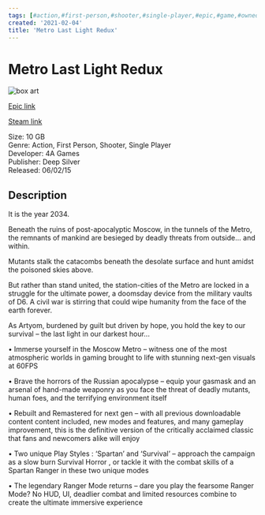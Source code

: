 ```yaml
---
tags: [#action,#first-person,#shooter,#single-player,#epic,#game,#owned,#pc]
created: '2021-02-04'
title: 'Metro Last Light Redux'
---
```

# Metro Last Light Redux

![box art](https://cdn1.epicgames.com/epic/offer/MLL-Redux_Primary_Promo-2580x1450-5bff756f6ec63345932141e78b7f4a1b.jpg?h=270&amp;resize=1&amp;w=480)

[Epic link](https://www.epicgames.com/store/en-US/p/metro-last-light-redux)

[Steam link](https://store.steampowered.com/app/287390/Metro_Last_Light_Redux/?snr=1_7_7_151_150_1)

Size: 10 GB  
Genre: Action, First Person, Shooter, Single Player  
Developer: 4A Games  
Publisher: Deep Silver  
Released: 06/02/15  

## Description

It is the year 2034.

Beneath the ruins of post-apocalyptic Moscow, in the tunnels of the Metro, the remnants of mankind are besieged by deadly threats from outside... and within.

Mutants stalk the catacombs beneath the desolate surface and hunt amidst the poisoned skies above.

But rather than stand united, the station-cities of the Metro are locked in a struggle for the ultimate power, a doomsday device from the military vaults of D6. A civil war is stirring that could wipe humanity from the face of the earth forever.

As Artyom, burdened by guilt but driven by hope, you hold the key to our survival – the last light in our darkest hour...

• Immerse yourself in the Moscow Metro – witness one of the most atmospheric worlds in gaming brought to life with stunning next-gen visuals at 60FPS

• Brave the horrors of the Russian apocalypse – equip your gasmask and an arsenal of hand-made weaponry as you face the threat of deadly mutants, human foes, and the terrifying environment itself 

• Rebuilt and Remastered for next gen – with all previous downloadable content content included, new modes and features, and many gameplay improvement, this is the definitive version of the critically acclaimed classic that fans and newcomers alike will enjoy

• Two unique Play Styles : ‘Spartan’ and ‘Survival’ – approach the campaign as a slow burn Survival Horror , or tackle it with the combat skills of a Spartan Ranger in these two unique modes 

• The legendary Ranger Mode returns – dare you play the fearsome Ranger Mode? No HUD, UI, deadlier combat and  limited resources combine to create the ultimate immersive experience
